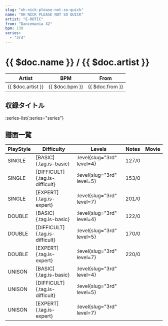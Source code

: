 ```yaml
---
slug: "oh-nick-please-not-so-quick"
name: "OH NICK PLEASE NOT SO QUICK"
artist: "E-ROTIC"
from: "Dancemania X2"
bpm: 130
series:
  - "3rd"
---
```


# {{ $doc.name }} / {{ $doc.artist }}

|Artist|BPM|From|
|------|---|----|
|{{ $doc.artist }}|{{ $doc.bpm }}|{{ $doc.from }}|

## 収録タイトル

:series-list{:series="series"}

## 譜面一覧

|PlayStyle|Difficulty|Levels|Notes|Movie|
|---------|----------|------|-----|-----|
|SINGLE|[BASIC]{.tag.is-basic}|<div class="field is-grouped is-grouped-multiline"> :level{slug="3rd" level=4}</div>|127/0||
|SINGLE|[DIFFICULT]{.tag.is-difficult}|<div class="field is-grouped is-grouped-multiline"> :level{slug="3rd" level=5}</div>|153/0||
|SINGLE|[EXPERT]{.tag.is-expert}|<div class="field is-grouped is-grouped-multiline"> :level{slug="3rd" level=7}</div>|201/0||
|DOUBLE|[BASIC]{.tag.is-basic}|<div class="field is-grouped is-grouped-multiline"> :level{slug="3rd" level=4}</div>|122/0||
|DOUBLE|[DIFFICULT]{.tag.is-difficult}|<div class="field is-grouped is-grouped-multiline"> :level{slug="3rd" level=5}</div>|170/0||
|DOUBLE|[EXPERT]{.tag.is-expert}|<div class="field is-grouped is-grouped-multiline"> :level{slug="3rd" level=7}</div>|220/0||
|UNISON|[BASIC]{.tag.is-basic}|<div class="field is-grouped is-grouped-multiline"> :level{slug="3rd" level=4}</div>|||
|UNISON|[DIFFICULT]{.tag.is-difficult}|<div class="field is-grouped is-grouped-multiline"> :level{slug="3rd" level=5}</div>|||
|UNISON|[EXPERT]{.tag.is-expert}|<div class="field is-grouped is-grouped-multiline"> :level{slug="3rd" level=7}</div>|||
